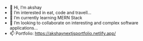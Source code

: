 - 👋 Hi, I’m akshay
- 👀 I’m interested in eat, code and travell...
- 🌱 I’m currently learning MERN Stack 
- 💞️ I’m looking to collaborate on interesting and complex software applications...
- 📫 Portfolio: https://akshaynextjsportfolio.netlify.app/

<!---
akshayofficial4/akshayofficial4 is a ✨ special ✨ repository because its `README.md` (this file) appears on your GitHub profile.
You can click the Preview link to take a look at your changes.
--->
